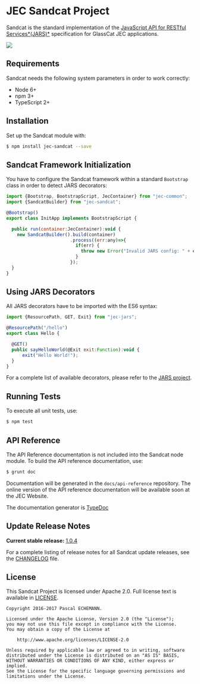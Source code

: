# JEC Sandcat Project

Sandcat is the standard implementation of the [JavaScript API for RESTful Services*(JARS)*][jec-jars-url]
specification for GlassCat JEC applications.

[![][jec-logo]][jec-url]

## Requirements

Sandcat needs the following system parameters in order to work correctly:

- Node 6+
- npm 3+
- TypeScript 2+

## Installation

Set up the Sandcat module with:

```bash
$ npm install jec-sandcat --save
```

## Sandcat Framework Initialization

You have to configure the Sandcat framework within a standard `Bootstrap` class
in order to detect JARS decorators:

```javascript
import {Bootstrap, BootstrapScript, JecContainer} from "jec-common";
import {SandcatBuilder} from "jec-sandcat";

@Bootstrap()
export class InitApp implements BootstrapScript {

  public run(container:JecContainer):void {
    new SandcatBuilder().build(container)
                        .process((err:any)=>{
                          if(err) {
                            throw new Error("Invalid JARS config: " + err);
                          }
                        });
  }
}
```

## Using JARS Decorators

All JARS decorators have to be imported with the ES6 syntax:

```javascript
import {ResourcePath, GET, Exit} from "jec-jars";

@ResourcePath("/hello")
export class Hello {

  @GET()
  public sayHelloWorld(@Exit exit:Function):void {
      exit("Hello World!");
  }
}
```

For a complete list of available decorators, please refer to the [JARS project][jec-jars-url].

## Running Tests

To execute all unit tests, use:

```bash
$ npm test
```

## API Reference

The API Reference documentation is not included into the Sandcat node module. To build the API reference documentation, use:

```bash
$ grunt doc
```

Documentation will be generated in the `docs/api-reference` repository.
The online version of the  API reference documentation will be available soon at the JEC Website.

The documentation generator is [TypeDoc](http://typedoc.org/)

## Update Release Notes

**Current stable release:** [1.0.4](CHANGELOG.md#jec-sandcat-1.0.4)
 
For a complete listing of release notes for all Sandcat update releases, see the [CHANGELOG](CHANGELOG.md) file. 

## License
This Sandcat Project is licensed under Apache 2.0. Full license text is available in [LICENSE](LICENSE).

```
Copyright 2016-2017 Pascal ECHEMANN.

Licensed under the Apache License, Version 2.0 (the "License");
you may not use this file except in compliance with the License.
You may obtain a copy of the License at

    http://www.apache.org/licenses/LICENSE-2.0

Unless required by applicable law or agreed to in writing, software
distributed under the License is distributed on an "AS IS" BASIS,
WITHOUT WARRANTIES OR CONDITIONS OF ANY KIND, either express or implied.
See the License for the specific language governing permissions and
limitations under the License.
```

[jec-url]: https://github.com/pechemann/JEC
[jec-jars-url]: https://github.com/pechemann/jec-jars
[jec-logo]: https://raw.githubusercontent.com/pechemann/JEC/master/assets/jec-logos/jec-logo.png